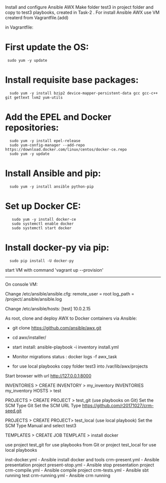 Install and configure Ansible AWX
Make folder test3 in project folder and copy to test3 playbooks, created in Task-2 .
For install Ansible AWX use VM createrd from Vagrantfile.(add) 

in Vagrantfile:
#   First update the OS:
     sudo yum -y update

#    Install requisite base packages:
      sudo yum -y install bzip2 device-mapper-persistent-data gcc gcc-c++ git gettext lvm2 yum-utils

#    Add the EPEL and Docker repositories:
      sudo yum -y install epel-release
      sudo yum-config-manager --add-repo https://download.docker.com/linux/centos/docker-ce.repo
      sudo yum -y update

#    Install Ansible and pip:
      sudo yum -y install ansible python-pip

#    Set up Docker CE:
       sudo yum -y install docker-ce
       sudo systemctl enable docker
       sudo systemctl start docker

#    Install docker-py via pip:
      sudo pip install -U docker-py	

start VM with command 'vagrant up --provision'

--------------------------------------------------------------------------------------
On console VM:

Change /etc/ansible/ansible.cfg:
remote_user = root
log_path = /project/.ansible/ansible.log


Change /etc/ansible/hosts:
[test]
10.0.2.15

As root, clone and deploy AWX to Docker containers via Ansible:
-  git clone   https://github.com/ansible/awx.git
-  cd awx/installer/
- start install:
   ansible-playbook -i inventory install.yml
 - Monitor migrations status :
   docker logs -f awx_task


- for use local playbooks copy folder test3 into /var/lib/awx/projects


Start browser with url http://127.0.0.1:8000

INVENTORIES  > CREATE INVENTORY > my_inventory
INVENTORIES  my_inventory   HOSTS >   test

PROJECTS  > CREATE PROJECT > test_git (use playbooks on Git)
Set the SCM Type Git
Set the SCM URL Type https://github.com/r20171027/crm-seed.git

PROJECTS  > CREATE PROJECT> test_local (use local playbook)
Set the SCM Type Manual 
and select test3



TEMPLATES >  CREATE JOB TEMPLATE > install docker

use project test_git  for use playbooks from Git or project test_local  for use local playbooks
 






inst-docker.yml -  Ansible install docker and tools
crm-present.yml - Ansible  presentation project
present-stop.yml - Ansible  stop presentation project
crm-compile.yml - Ansible  compile project
crm-tests.yml - Ansible  sbt running test
crm-running.yml - Ansible  crm running 





